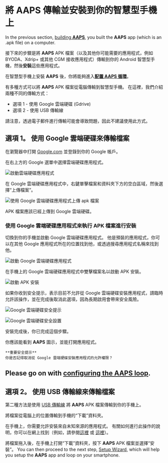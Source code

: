 # 將 **AAPS** 傳輸並安裝到你的智慧型手機上

In the previous section, [building **AAPS**](../SettingUpAaps/BuildingAaps.md), you built the **AAPS** app (which is an .apk file) on a computer.

接下來的步驟是將 **AAPS** APK 檔案（以及其他你可能需要的應用程式，例如 BYODA、Xdrip+ 或其他 CGM 接收應用程式）傳輸到你的 Android 智慧型手機，然後**安裝**這些應用程式。

在智慧型手機上安裝 **AAPS** 後，你將能夠進入[**配置 AAPS 循環**](configuring-the-AAPS-loop.md)。

有多種方式可以將 **AAPS** APK 檔案從電腦傳輸到智慧型手機。 在這裡，我們介紹兩種不同的傳輸方式：

- 選項 1 - 使用 Google 雲端硬碟 (Gdrive)
- 選項 2 - 使用 USB 傳輸線

請注意，透過電子郵件進行傳輸可能會導致問題，因此不建議使用此方式。

## 選項 1。 使用 Google 雲端硬碟來傳輸檔案

在瀏覽器中打開 [Google.com](https://www.google.com/) 並登錄到你的 Google 帳戶。

在右上方的 Google 選單中選擇雲端硬碟應用程式。

![啟動雲端硬碟應用程式](../images/GoogleDriveInWebbrowser.png)

在 Google 雲端硬碟應用程式中，右鍵單擊檔案和資料夾下方的空白區域，然後選擇“上傳檔案”。

![使用 Google 雲端硬碟應用程式上傳 apk 檔案](../images/GoogleDriveUploadFile.png)

APK 檔案應該已經上傳到 Google 雲端硬碟。

### 使用 Google 雲端硬碟應用程式來執行 APK 檔案進行安裝

切換到你的手機並啟動 Google 雲端硬碟應用程式。 他是預裝的應用程式，你可以在其他 Google 應用程式所在的位置找到他，或透過搜尋應用程式名稱來找到他。

![啟動 Google 雲端硬碟應用程式](../images/GoogleDriveMobileAPPLaunch.png)

在手機上的 Google 雲端硬碟應用程式中雙擊檔案名以啟動 APK 安裝。

![啟動 APK 安裝](../images/GoogleDriveMobileUploadedAPK.png)

如果你收到安全提示，表示目前不允許從 Google 雲端硬碟安裝應用程式，請臨時允許該操作，並在完成後取消此選項，因為長期啟用會帶來安全風險。

![Google 雲端硬碟安全提示](../images/GoogleDriveMobileMissingSecuritySetting.png)

![Google 雲端硬碟安全設置](../images/GoogleDriveMobileSettingSecuritySetting.png)

安裝完成後，你已完成這個步驟。

你應該能看到 **AAPS** 圖示，並能打開應用程式。

```{warning}
**重要安全提示**
你是否記得取消從 Google 雲端硬碟安裝應用程式的允許權限？
```

## Please go on with [configuring the AAPS loop](../SettingUpAaps/SetupWizard.md).

## 選項 2。 使用 USB 傳輸線來傳輸檔案

第二種方法是使用 [USB 傳輸線](https://support.google.com/android/answer/9064445?hl=en) 將 **AAPS** APK 檔案傳輸到你的手機上。

將檔案從電腦上的位置傳輸到手機的“下載”資料夾。

在手機上，你需要允許安裝來自未知來源的應用程式。 有關如何進行此操作的說明，你可以在網上找到（例如，請參閱[這裡](https://www.expressvpn.com/de/support/vpn-setup/enable-apk-installs-android/) 或 [這裡](https://www.androidcentral.com/unknown-sources)）。

將檔案拖入後，在手機上打開“下載”資料夾，按下 **AAPS** APK 檔案並選擇“安裝”。 You can then proceed to the next step, [Setup Wizard](../SettingUpAaps/SetupWizard.md), which will help you setup the **AAPS** app and loop on your smartphone.
